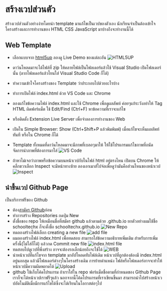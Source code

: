 # สร้างเวปส่วนตัว
สร้างเวปส่วนตัวอย่างง่ายโดยนำ template มาแก้ไขเป็นเวปของตัวเอง นักเรียนจำเป็นต้องเข้าใจโครงสร้างและการทำงานของ HTML CSS JavaScript มาบ้างถึงจะทำงานนี้ได้
## Web Template
- เลือกแบบจาก [html5up](https://html5up.net) ลองดู Live Demo ของแต่ละอัน 
![HTML5UP](img/html5up.png)
- ดาว์นโหลดมาจะได้ไฟล์ที่ zip ให้คลายไฟล์เป็นโฟลเดอร์แล้วใช้ Visual Studio เปิดโฟลเดอร์นั้น (ลากโฟลเดอร์แล้วโยนใส่ Visual Studio Code ก็ได้)
- ทำความเข้าใจโครงสร้างของ Template ว่าประกอบไปด้วยอะไรบ้าง  
- ทำการเปิดไฟล์ index.html ด้วย VS Code และ Chrome
- ลองแก้ไขข้อความไฟล์ index.html และใช้ Chrome เพื่อดูผลลัพท์ ค่อยๆแก้ระวังอย่าให้ Tag HTML ผิดฟอร์แม็ต ใช้ Edit/Find (Ctrl+F) หาข้อความที่เราจะแก้ไข
- หรือติดตั้ง Extension Live Server เพื่อจำลองการทำงานของ Web 
- เปิดใน Simple Browser: Show (Ctrl+Shift+P แล้วพิมพิมพ์) เมื่อแก้ไขจะเห็นผลลัพท์ทันที หรือใน Chrome ก็ได้
- Template ทั้งหมดที่ดาว์นโหลดมาจะมีภาพที่เบลอๆมาให้ ให้ใช้โปรแกรมแก้ไขภาพที่ถนัดจัดการนำภาพที่ต้องการมาใส่
![VS Code](img/vscode.png)

- ถ้าหาไม่เจอว่าภาพหรือข้อความบนหน้าเวปกับในไฟล์ html อยู่ตรงไหน เปิดบน Chrome ให้คลิ้กขวาเลือก Inspect จะมีหน้าทางซ้าย ลองเอาเมาส์ไปจ่อเพื่อดูว่ามันคือส่วนไหนของหน้าเวป
![Inspect](img/inspect.png)

## นำขึ้นเวป Github Page
เป็นบริการฟรีของ Github 
- ต้อง[สามัคร Github](https://github.com/signup?ref_cta=Sign+up&ref_loc=header+logged+out&ref_page=%2F&source=header-home)ก่อน
- ทำการสร้าง Repositories กดปุ่ม New
- ตั้งชื่อของ repo ให้เหมือนชื่อที่สมัคร github แล้วตามด้วย .github.io ยกตัวอย่างผมใช้ชื่อ schooltechx ก็จะตั้งชื่อ schooltechx.github.io
![New Repo](img/new-repo.png)
- ทดลองสร้างไฟล์เลือก creating a new file
![add file](img/add-file.png)
- ผมลองสร้างไฟล์ index.html เพื่อทดสอบ สามารถใส่ข้อความอธิบายเพิ่มเติม สำหรับการเพิ่มครั้งนี้(ไม่ใส่ก็ได้) แล้วกด Commit new file
![index.html file](img/index.html.png)
- ทดสอบไปดูเวปที่พึ่งสร้าง อาจจะต้องรอเล็กน้อยถึงจะใช้ได้
![WEB](img/web.png)
- นำหน้าเวปที่แก้ไขจาก template มาอัปโหลดทับไฟล์เดิม หน้าเวปที่ถูกต้องต้องมี index.html อยู่นอกสุด แล้วมีโฟลเดอร์ต่างๆในโครงสร้างเดิม การย้ายตำแหน่ง ไฟล์หรือโฟลเดอร์อาจจะทำให้หน้าเวปมีความผิดพลาดได้
![Upload](img/upload-file.png)
- github ใช้เก็บโค้ดโปรแกรม ถ้าเราใส่ใน repo ฟอร์แม็ตชื่อตามที่กำหนดของ Github Page เราก็จะได้หน้าเวปเราฟรีๆแล้ว นอกจากนี้โค้ดโปรแกรมที่เราเขียนขึ้นมา สามารถนำไปสร้างหน้าเวปอัตโนมัติเมื่อมีการแก้ไขได้ซึ่งจะได้เรียนในโอกาสต่อๆไป

